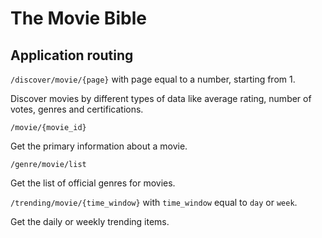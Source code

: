 # The Movie Bible

## Application routing

`/discover/movie/{page}` with page equal to a number, starting from 1.

Discover movies by different types of data like average rating, number of votes, genres and certifications.

`/movie/{movie_id}`

Get the primary information about a movie.

`/genre/movie/list`

Get the list of official genres for movies.

`/trending/movie/{time_window}` with `time_window` equal to `day` or `week`.

Get the daily or weekly trending items.
